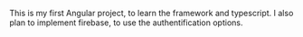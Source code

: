 This is my first Angular project, to learn the framework and typescript. 
I also plan to implement firebase, to use the authentification options.
